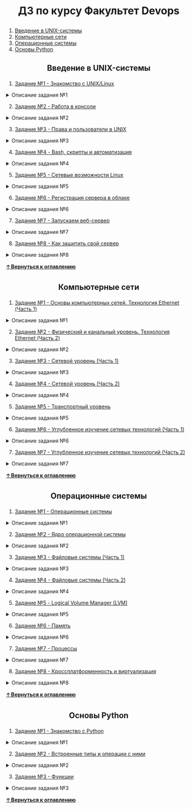 # <a name="top"> <p align=center> **ДЗ по курсу Факультет Devops** </a>   
1. [Введение в UNIX-системы](#ux1)
2. [Компьютерные сети](#ux2)
3. [Операционные системы](#ux3)
4. [Основы Python](#ux4)

## <p align=center> Введение в UNIX-системы <a name="ux1"></a> 

1. [Задание №1 - Знакомство с UNIX/Linux](https://github.com/Alexei-T/geek/tree/main/Введение%20в%20UNIX-системы/1)
 <details><summary>Описание задания №1</summary>   
    
1)Установить Virtualbox или VMWare Player, установить виртуальную машину с Ubuntu.   
2)Разобраться, что такое bash, используя справочные системы.  
3)Разобраться, как копировать и удалять файлы.    
\* Установить mc и openssh-server.  
\* Если вы работаете в Windows, установить PuTTY для подключения к виртуальной машине по ssh и подключиться.
</details>  

2.  [Задание №2 - Работа в консоли](https://github.com/Alexei-T/geek/tree/main/Введение%20в%20UNIX-системы/2)   
<details><summary>Описание задания №2</summary>  
 
1)Просмотреть содержимое директорий /etc, /proc, /home. Посмотреть пару произвольных файлов в /etc.        
2)Выяснить, для чего предназначена команда cat. Используя данную команду, создать два файла с данными, а затем объединить их. Просмотреть содержимое созданного файла.   Переименовать файл, дав ему новое имя.    
3)Создать несколько файлов. Создать директорию, переместить файл туда. Удалить все созданные в этом и предыдущем задании директории и файлы. В ОС Linux скрытыми файлами считаются те, имена которых начинаются с символа “.”. Сколько скрытых файлов в вашем домашнем каталоге? (Использовать конвейер. Подсказка: для подсчета количества строк можно использовать wc.)      
4)Попробовать вывести с помощью cat содержимое всех файлов в директории /etc. Направить ошибки в отдельный файл в вашей домашней директории. Сколько файлов, которые не удалось посмотреть, оказалось в списке?    
5)Запустить в одном терминале программу, а в другом терминале посмотреть PID процесса и остановить с помощью kill, посылая разные типы сигналов. Что происходит?     
\* Полезное задание на конвейер. Использовать команду cut на вывод длинного списка каталога, чтобы отобразить только права доступа к файлам. Затем отправить в конвейере этот вывод на sort и uniq, чтобы отфильтровать все повторяющиеся строки. Потом с помощью wc подсчитать различные типы разрешений в этом каталоге. Самостоятельно решить задачу, как сделать так, чтобы в подсчет не добавлялись строка «Итого» и файлы . и .. (ссылки на текущую и родительскую директории).
</details>

3. [Задание №3 - Права и пользователи в UNIX](https://github.com/Alexei-T/geek/tree/master/Введение%20в%20UNIX-системы/3)    
<details><summary>Описание задания №3</summary>  
 
1)Создать файл file1 и наполнить его произвольным содержимым. Скопировать его в file2. Создать символическую ссылку file3 на file1. Создать жесткую ссылку file4 на file1.
Посмотреть, какие айноды у файлов. Удалить file1. Что стало с остальными созданными файлами? Попробовать вывести их на экран.  
2)Дать созданным файлам другие, произвольные имена. Создать новую символическую ссылку. Переместить ссылки в другую директорию. Создать два произвольных файла.
Первому присвоить права на чтение, запись для владельца и группы, только на чтение — для всех. Второму присвоить права на чтение, запись — только для владельца. 
Сделать это в численном и символьном виде.  
3)Создать пользователя, обладающего возможностью выполнять действия от имени суперпользователя.  
\* Создать группу developer и несколько пользователей, входящих в нее. Создать директорию для совместной работы. Сделать так, чтобы созданные одними пользователями файлы 
могли изменять другие пользователи этой группы.  
\* Создать в директории для совместной работы поддиректорию для обмена файлами, но чтобы удалять файлы могли только их создатели.  
\* Создать директорию, в которой есть несколько файлов. Сделать так, чтобы открыть файлы можно было, только зная имя файла, а через ls список файлов посмотреть было нельзя.
</details>  

4. [Задание №4 - Bash, скрипты и автоматизация](https://github.com/Alexei-T/geek/tree/master/Введение%20в%20UNIX-системы/4)    
<details><summary>Описание задания №4</summary>  
 
1)Написать скрипт, который удаляет из текстового файла пустые строки и заменяет маленькие символы на большие (воспользуйтесь tr или sed).  
2)Создать скрипт, который создаст директории для нескольких годов (2010 — 2017), в них — поддиректории для месяцев (от 01 до 12), и в каждый из них запишет несколько 
файлов с произвольными записями (например, 001.txt, содержащий текст«Файл 001», 002.txt с текстом Файл 002) и т. д.  
\* Создать файл crontab, который ежедневно регистрирует занятое каждым пользователем дисковое пространство в его домашней директории.  
\* Создать скрипт ownersort.sh, который в заданной папке копирует файлы в директории, названные по имени владельца каждого файла. Учтите, что файл должен принадлежать 
соответствующему владельцу.

</details>

5. [Задание №5 - Сетевые возможности Linux](https://github.com/Alexei-T/geek/tree/master/Введение%20в%20UNIX-системы/5)    
<details><summary>Описание задания №5</summary>  
 
1)Произвести ручную настройку сети в Ubuntu используя netplan.  
\* Настроить правила iptables, чтобы из внешней сети можно было обратиться только к портам 80 и 443. Запросы на порт 8080 перенаправлять на порт 80.  
\* Дополнительно к предыдущему заданию настроить доступ по ssh только из указанной сети.

</details>

6. [Задание №6 - Регистрация сервера в облаке](https://github.com/Alexei-T/geek/tree/master/Введение%20в%20UNIX-системы/6)    
<details><summary>Описание задания №6</summary>  
 
1)Настроить виртуальный сервер в облаке (GCP, AWS, VDS и др.) с публичным IP-адресом.  
2)Зарегистрировать свой домен через freenom.com.  
\* Настроить фаервол, чтобы был доступ только к сервисам http и ssh.  
\* Установить веб-сервер Nginx и подключиться к нему — прислать скриншот.  
\* Передать управление NS-записями на cloudflare.com 

</details>

7. [Задание №7 - Запускаем веб-сервер](https://github.com/Alexei-T/geek/tree/master/Введение%20в%20UNIX-системы/7)    
<details><summary>Описание задания №7</summary>  
 
1)Установить Apache2. Прислать скриншоты работающего сервера.    
\* Установить Nginx и настроить его на работу с php-fpm.  
\* Настроить Nginx в качестве балансировщика. Используя mod_upstream, раскидывать весь входящий трафик по трем Apache2-серверам, находящимся в локальной сети. 

</details>

8. [Задание №8 - Как защитить свой сервер](https://github.com/Alexei-T/geek/tree/master/Введение%20в%20UNIX-системы/8)    
<details><summary>Описание задания №8</summary>  
 
1)Настроить сетевой фильтр, чтобы из внешней сети можно было обратиться только к сервисам http и ssh (80 и 22).  
2)Запросы, идущие на порт 8080, перенаправлять на порт 80.    
3)Настроить доступ по ssh только для вашего IP-адреса (или из всей сети вашего провайдера).    
4.* Создать нового пользователя, сгенерировать для него новые сертификаты. Настроить доступ на сервер вновь созданного пользователя с использованием сертификатов. Подключиться с помощью putty или ssh без ввода пароля (используя только сертификат). Примечание: сертификат может быть подготовлен как в Ubuntu, так и с помощью puttygen в windows.  
5.* Ваши коллеги, студенты, настраивали VDS-сервер для использования на командном проекте. Через некоторое время сервер был заблокирован. Студенты связались с хостером,
он предоставил abuse-письмо (настоящий IP-адрес машины студентов был заменен на 203.0.113.198)
В качестве тренажера вам будет предложен образ машины: один чистый, второй зараженный. Образ зараженной машины — тренажер, он содержит деактивированное ПО,
лишенное настоящей активности, но в него добавлены компоненты, имитирующие ее. IP-адрес с белого (в письме он обозначен как 203.0.113.198) заменен на адрес в 10.0.0.0/8
или 192.168.0.0/24 сети. Вам необходимо создать виртуальную машину и прикрепить виртуальный жесткий диск с, возможно, зараженной ОС.
В качестве практического задания вы сдаете файл doc / pdf / google doc, в котором описываете, какими командами и что вы проверяли, какие активности были обнаружены
и что вы предприняли и рекомендуете сделать, чтобы через некоторое время машину не заблокировали снова.

</details>

<a href="#top">**🡡 Вернуться к оглавлению**</a>
 
## <p align=center> Компьютерные сети <a name="ux2"></a>
 
1. [Задание №1 - Основы компьютерных сетей. Технология Ethernet (Часть 1)](https://github.com/Alexei-T/geek/tree/main/Компьютерные%20сети/1)
<details><summary>Описание задания №1</summary>   
    
1)Скачать и установить cisco packet tracer 7.0.  
2)Диагностика физического уровня. Скачать файл packet tracer, в котором собрана сеть с несколькими хостами (в центре хаб, а также пара компьютер – компьютер), в каждом из которых проблема с линком. Задача: поднять все линки и проверить связь командой ping.  
3)Скачать и установить putty (понадобится в дальшнейшем).  
4)Скачать и установить wireshark (будет предложено установить драйвер pcap – это необходимо сделать, иначе wireshark не получит доступ к канальному уровню ОС).  
5)Попробовать команды tracert/ping/ipconfig на домашнем компьютере.  
6)Попробовать команды (по желанию) hostname / arp и разобраться с выводом.  
7)Посмотреть ролик про историю Интернета (по желанию): https://www.youtube.com/watch?v=MbMAPoga8tE  
8)Определить и записать физическую топологию сетей (см. рисунок в методичке). 

</details> 

2. [Задание №2 - Физический и канальный уровень. Технология Ethernet (Часть 2)](https://github.com/Alexei-T/geek/tree/main/Компьютерные%20сети/2)
<details><summary>Описание задания №2</summary>   
    
1)Исправить проблемы с линками на всех хостах.  
2)Настроить сетевые интерфейсы на всех хостах и менеджмент на свитчах, используя только консольный кабель.  
3)Обвести синим цветом все широковещательные домены, а красным — все домены коллизий.

</details> 

3. [Задание №3 - Сетевой уровень (Часть 1) ](https://github.com/Alexei-T/geek/tree/main/Компьютерные%20сети/3)
<details><summary>Описание задания №3</summary>   
    
1)В приложенном файле в Cisco Packet Tracer связать локальные сети с помощью статической маршрутизации.  
2)Проследить в Cisco Packet Tracer, Wireshark работу протоколов arp, icmp (например, используя tracert или traceroute -I).

</details>

4. [Задание №4 - Сетевой уровень (Часть 2) ](https://github.com/Alexei-T/geek/tree/main/Компьютерные%20сети/4)
<details><summary>Описание задания №4</summary>   
    
1)На всех маршрутизаторах настроить динамическую маршрутизацию с помощью протокола RIP2 и DHCP сервер для динамической настройки клиентов в LAN.

</details>

5. [Задание №5 - Транспортный уровень](https://github.com/Alexei-T/geek/tree/main/Компьютерные%20сети/5)
<details><summary>Описание задания №5</summary>   
    
1)Работа в Wireshark. Запустить Wireshark, выбрать любой веб-сайт, определить IP-адрес сервера, отфильтровать в Wireshark трафик по этому IP-адресу. Набрать адрес сервера в строке браузера. Сколько TCP-соединений было открыто и почему. В работе можно использовать источник 1 из списка дополнительных материалов.  
2)Настроить перегруженный NAT в предложенной схеме в Cisco Packet Tracer. С помощью режима симуляции удостовериться, что при подключении на веб-сервер происходит подмена IP-адресов и портов. Посмотреть таблицу трансляции NAT на маршрутизаторе.

</details>

6. [Задание №6 - Углубленное изучение сетевых технологий (Часть 1)](https://github.com/Alexei-T/geek/tree/main/Компьютерные%20сети/6)
<details><summary>Описание задания №6</summary>   
    
1)Запустить Wireshark, выбрать любой веб-сайт по HTTP, где требуется вход или регистрация по паролю, например зайти на http://samlib.ru (или другой нешифрованный Http),
ввести тут http://samlib.ru/cgi-bin/login любой пароль. Какую информацию можно узнать с помощью Wireshark?  
2)С помощью Wireshark или Cisco Packet Tracer отследить трафик, идущий по протоколу HTTP и HTTPS. В чем разница? Попробовать отследить трафик в Wireshark, подключаясь к
сервисам Google (например, youtube.com) с помощью браузера Google Chrome. Какой протокол используется для доступа к веб-сервисам?  
3)С помощью Wireshark отследить трафик при работе с обычным ftp (найти любой ftp-ресурс и подключиться к нему, через браузер). Можно ли через ftp передавать данные на
сервер, как предлагают некоторые хостеры?  
4)Просмотреть А-записи для доменов mail.ru, geekbrains.ru, vk.com. Сколько IP адресов серверов у этих ресурсов? Какой из них отвечает при выполнении команды ping на
mail.ru, geekbrains.ru, vk.com соответственно?  
5)Просмотреть NS-записи для доменов google.com и youtube.com. Какой можно сделать вывод по результатам вывода этих двух команд? ДЗ сдать в виде текстового отчета в Word
или PDF со скриншотами и описанием (сами дампы из WireShark прикладывать не надо).

</details>

7. [Задание №7 - Углубленное изучение сетевых технологий (Часть 2)](https://github.com/Alexei-T/geek/tree/main/Компьютерные%20сети/7)
<details><summary>Описание задания №7</summary>   
    
1)Домашняя работа на закрепление принципов работы с беспроводной точкой доступа. Разворачиваем сеть Wi-Fi в Packet Tracer по произвольной схеме на свой выбор. Беспроводные клиенты должны подключаться к точкам доступа и иметь доступ к проводной сетевой инфраструктуре. Желательно использовать все изученные технологии для организации корпоративной сети: DHCP для назначения адресов клиентам, маршрутизацию между сетями или подсетями, и др. Домашняя работа на знакомство с IPv6 - изучить теорию в методичке.

</details>

<a href="#top">**🡡 Вернуться к оглавлению**</a>

## <p align=center> Операционные системы <a name="ux3"></a>
 
1. [Задание №1 - Операционные системы](https://github.com/Alexei-T/geek/tree/main/Операционные%20системы/1)
<details><summary>Описание задания №1</summary>   
    
При работе над заданием для части заданий понадобится Linux. Рекомендуется установить виртуальную машину VirtualBox или VMWare Player и, скачав образ, например, Ubuntu,
установить операционную систему. Часть работ будут выполняться в ОС Linux.  
1)Какие минусы у реле?  
2)Какие плюсы у транзисторов?  
3)Что такое порядок байт? Какой порядок байт в intel?  
4)Что такое прерывания?  
 
</details>

2. [Задание №2 - Ядро операционной системы](https://github.com/Alexei-T/geek/tree/main/Операционные%20системы/2)
<details><summary>Описание задания №2</summary>   
    
1)Что такое ядро операционной системы?  
2)Какие плюсы у микроядра?  
3)Что такое кольца защиты процессора?  
4)Что такое свободное программное обеспечение? 
 
</details>

3. [Задание №3 - Файловые системы (Часть 1)](https://github.com/Alexei-T/geek/tree/main/Операционные%20системы/3)
<details><summary>Описание задания №3</summary>   

1)Что такое цилиндр HDD?  
2)Какая адресация используется в современных дисках?  
3)Какие существуют форматы секторов?  
4)Что такое MBR?
 
</details>

4. [Задание №4 - Файловые системы (Часть 2)](https://github.com/Alexei-T/geek/tree/main/Операционные%20системы/4)
<details><summary>Описание задания №4</summary>   

1)Что такое блок в файловых системах?  
2)Что такое inode (айнода)?  
3)Что такое суперблок?  
4)Почему в MBR мы не можем создать раздел больше 2TiB?
 
</details>

5. [Задание №5 - Logical Volume Manager (LVM)](https://github.com/Alexei-T/geek/tree/main/Операционные%20системы/5)
<details><summary>Описание задания №5</summary>   

1)Что такое LVM?  
2)Ипользуя LVM на чем мы создаем файловую систему (PV, VG, LV)?  
3)Если ext4 создать на LVM то мы сможем уменьшить ее без отмонтирования?  
4)Может ли LVM работать с физическим диском (/dev/sda) или она работает только с логическими дисками (/dev/sda1, /dev/sda2 и т.д.)?
 
</details>

6. [Задание №6 - Память](https://github.com/Alexei-T/geek/tree/main/Операционные%20системы/6)
<details><summary>Описание задания №6</summary>   

1)Какие плюсы у защищенного режима адресации?  
2)Что показывает колонка Total в выводе утилиты free?  
3)Для чего нужна shared memory?  
4)Какие минусы у реального режима адресации?
 
</details>

7. [Задание №7 - Процессы](https://github.com/Alexei-T/geek/tree/main/Операционные%20системы/7)
<details><summary>Описание задания №7</summary>   

1)Что делает системный вызов fork()?  
2)Что такое процесс зомби?  
3)Что такое процесс сирота?  
4)Как убить процесс зомби?
 
</details>

8. [Задание №8 - Кроссплатформенность и виртуализация](https://github.com/Alexei-T/geek/tree/main/Операционные%20системы/8)
<details><summary>Описание задания №8</summary>   

1)Какие плюсы у эмуляции?  
2)Что такое паравиртуализация?  
3)Что такое JVM?  
4)Что такое язык низкого уровня?
 
</details>

<a href="#top">**🡡 Вернуться к оглавлению**</a>

## <p align=center> Основы Python <a name="ux4"></a>
 
1. [Задание №1 - Знакомство с Python](https://github.com/Alexei-T/geek/tree/main/Основы%20Python/1)
<details><summary>Описание задания №1</summary>   

1)Поработайте с переменными, создайте несколько, выведите на экран, запросите у пользователя несколько чисел и строк и сохраните в переменные, выведите на экран.  
2)Пользователь вводит время в секундах. Переведите время в часы, минуты и секунды и выведите в формате чч:мм:сс. Используйте форматирование строк.  
3)Узнайте у пользователя число n. Найдите сумму чисел n + nn + nnn. Например, пользователь ввёл число 3. Считаем 3+33+333=369    
4)Пользователь вводит целое положительное число. Найдите самую большую цифру в числе. Для решения используйте цикл while и арифметические операции.  
5)Запросите у пользователя значения выручки и издержек фирмы. Определите, с каким финансовым результатом работает фирма (прибыль — выручка больше издержек, или убыток — издержки больше выручки). Выведите соответствующее сообщение. Если фирма отработала с прибылью, вычислите рентабельность выручки (соотношение прибыли к выручке). Далее запросите численность сотрудников фирмы и определите прибыль фирмы в расчете на одного сотрудника.  
6) Спортсмен занимается ежедневными пробежками. В первый день его результат составил a километров. Каждый день спортсмен увеличивал результат на 10 % относительно предыдущего. Требуется определить номер дня, на который результат спортсмена составит не менее b километров. Программа должна принимать значения параметров a и b и выводить одно натуральное число — номер дня. Например: a = 2, b = 3.
Результат:   
1-й день: 2     
2-й день: 2,2  
3-й день: 2,42  
4-й день: 2,66  
5-й день: 2,93  
6-й день: 3,22  
Ответ: на 6-й день спортсмен достиг результата — не менее 3 км.  

</details>

2. [Задание №2 - Встроенные типы и операции с ними](https://github.com/Alexei-T/geek/tree/main/Основы%20Python/2)
<details><summary>Описание задания №2</summary>   

1)Создать список и заполнить его элементами различных типов данных. Реализовать скрипт проверки типа данных каждого элемента. Использовать функцию type() для проверки типа. Элементы списка можно не запрашивать у пользователя, а указать явно, в программе.  
2)Для списка реализовать обмен значений соседних элементов, т.е. Значениями обмениваются элементы с индексами 0 и 1, 2 и 3 и т.д. При нечетном количестве элементов последний сохранить на своем месте. Для заполнения списка элементов необходимо использовать функцию input().  
3)Пользователь вводит месяц в виде целого числа от 1 до 12. Сообщить к какому времени года относится месяц (зима, весна, лето, осень). Напишите решения через list и через dict   
4)Пользователь вводит строку из нескольких слов, разделённых пробелами. Вывести каждое слово с новой строки. Строки необходимо пронумеровать. Если слово длинное, выводить только первые 10 букв в слове.  
5)Реализовать структуру «Рейтинг», представляющую собой не возрастающий набор натуральных чисел. У пользователя необходимо запрашивать новый элемент рейтинга. Если в рейтинге существуют элементы с одинаковыми значениями, то новый элемент с тем же значением должен разместиться после них.  
Подсказка. Например, набор натуральных чисел: 7, 5, 3, 3, 2.  
Пользователь ввел число 3. Результат: 7, 5, 3, 3, 3, 2.  
Пользователь ввел число 8. Результат: 8, 7, 5, 3, 3, 2.  
Пользователь ввел число 1. Результат: 7, 5, 3, 3, 2, 1.  
Набор натуральных чисел можно задать непосредственно в коде, например, my_list = [7, 5, 3, 3, 2]  
\* Реализовать структуру данных «Товары». Она должна представлять собой список кортежей. Каждый кортеж хранит информацию об отдельном товаре. В кортеже должно быть два 
элемента — номер товара и словарь с параметрами (характеристиками товара: название, цена, количество, единица измерения). Структуру нужно сформировать программно, т.е.
запрашивать все данные у пользователя.  

</details>

3. [Задание №3 - Функции](https://github.com/Alexei-T/geek/tree/main/Основы%20Python/3)
<details><summary>Описание задания №3</summary>   

1)Реализовать функцию, принимающую два числа (позиционные аргументы) и выполняющую их деление. Числа запрашивать у пользователя, предусмотреть обработку ситуации деления на ноль.  
2)Реализовать функцию, принимающую несколько параметров, описывающих данные пользователя: имя, фамилия, год рождения, город проживания, email, телефон. Функция должна принимать параметры как именованные аргументы. Реализовать вывод данных о пользователе одной строкой.  
3)Реализовать функцию my_func(), которая принимает три позиционных аргумента, и возвращает сумму наибольших двух аргументов.  
4)Программа принимает действительное положительное число x и целое отрицательное число y. Необходимо выполнить возведение числа x в степень y. Задание необходимо реализовать в виде функции my_func(x, y). При решении задания необходимо обойтись без встроенной функции возведения числа в степень. #Подсказка: попробуйте решить задачу двумя способами. Первый — возведение в степень с помощью оператора \*\*. Второй — более сложная реализация без оператора \*\*, предусматривающая использование цикла.  
5)Программа запрашивает у пользователя строку чисел, разделенных пробелом. При нажатии Enter должна выводиться сумма чисел. Пользователь может продолжить ввод чисел, разделенных пробелом и снова нажать Enter. Сумма вновь введенных чисел будет добавляться к уже подсчитанной сумме. Но если вместо числа вводится специальный символ, выполнение программы завершается. Если специальный символ введен после нескольких чисел, то вначале нужно добавить сумму этих чисел к полученной ранее сумме и после этого завершить программу.  
6)Реализовать функцию int_func(), принимающую слово из маленьких латинских букв и возвращающую его же, но с прописной первой буквой. Например, print(int_func(‘text’)) -> Text. Продолжить работу над заданием. В программу должна попадать строка из слов, разделенных пробелом. Каждое слово состоит из латинских букв в нижнем регистре. Сделать вывод исходной строки, но каждое слово должно начинаться с заглавной буквы. Необходимо использовать написанную ранее функцию int_func().

</details>

<a href="#top">**🡡 Вернуться к оглавлению**</a>

